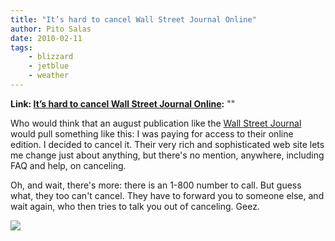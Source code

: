 ```yaml
---
title: "It’s hard to cancel Wall Street Journal Online"
author: Pito Salas
date: 2010-02-11
tags:
    - blizzard
    - jetblue
    - weather
---
```


**Link: [It’s hard to cancel Wall Street Journal Online](None):** ""



Who would think that an august publication like the [Wall Street
Journal](<http://www.wsj.com>) would pull something like this: I was paying
for access to their online edition. I decided to cancel it. Their very rich
and sophisticated web site lets me change just about anything, but there's no
mention, anywhere, including FAQ and help, on canceling.

Oh, and wait, there's more: there is an 1-800 number to call. But guess what,
they too can't cancel. They have to forward you to someone else, and wait
again, who then tries to talk you out of canceling. Geez.

![](https://i0.wp.com/img.zemanta.com/pixy.gif?w=584)


